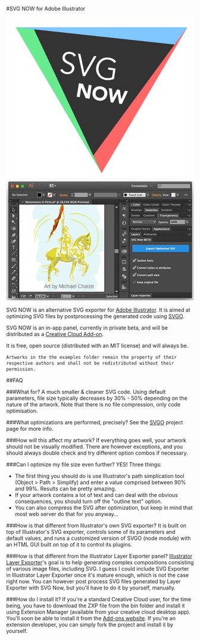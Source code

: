 #SVG NOW for Adobe Illustrator

![image](pics/SVGNOW.png)
![image](pics/screencap.png)

SVG NOW is an alternative SVG exporter for [Adobe Illustrator](http://www.adobe.com/products/illustrator.html). It is aimed at optimizing SVG files by postprocessing the generated code using [SVGO](https://github.com/svg/svgo).

SVG NOW is an in-app panel, currently in private beta, and will be distributed as a [Creative Cloud Add-on](https://creative.adobe.com/addons).

It is free, open source (distributed with an MIT license) and will always be. 

	Artworks in the the examples folder remain the property of their respective authors and shall not be redistributed without their permission.



##FAQ

###What for?
A much smaller & cleaner SVG code. Using default parameters, file size typically decreases by 30% - 50% depending on the nature of the artwork. Note that there is no file compression, only code optimisation.

###What optimizations are performed, precisely?
See the [SVGO](https://github.com/svg/svgo) project page for more info.

###How will this affect my artwork?
If everything goes well, your artwork should not be visually modified. There are however exceptions, and you should always double check and try different option combos if necessary.

###Can I optimize my file size even further?
YES! Three things:

* The first thing you should do is use Illustrator's path simplication tool (Object > Path > Simplify) and enter a value comprised between 90% and 99%. Results can be pretty amazing. 
* If your artwork contains a lot of text and can deal with the obvious consequences, you should turn off the "outline text" option.
* You can also compress the SVG after optimization, but keep in mind that most web server do that for you anyway... 

###How is that different from Illustrator's own SVG exporter?
It is built on top of Illustrator's SVG exporter, controls some of its parameters and default values, and runs a customized version of SVGO (node module) with an HTML GUI built on top of it to control its plugins.


###How is that different from the Illustrator Layer Exporter panel?
[Illustrator Layer Exporter](https://github.com/davidderaedt/Illustrator-Layer-Exporter)'s goal is to help generating complex compositions consisting of various image files, including SVG. I guess I could include SVG Exporter in Illustrator Layer Exporter once it's mature enough, which is not the case right now. You can however post process SVG files generated by Layer Exporter with SVG Now, but you'll have to do it by yourself, manually.

###How do I install it?
If you're a standard Creative Cloud user, for the time being, you have to download the ZXP file from the bin folder and install it using Extension Manager (available from your creative cloud desktop app). You'll soon be able to install it from the [Add-ons website](https://creative.adobe.com/addons).
If you're an extension developer, you can simply fork the project and install it by yourself.